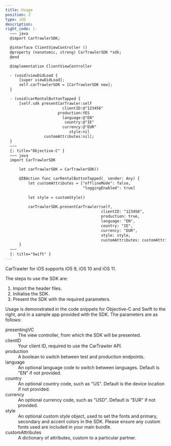 ```yaml
---
title: Usage
position: 2
type: iOS
description:
right_code: |-
  ~~~ java
  @import CarTrawlerSDK;

  @interface ClientViewController ()
  @property (nonatomic, strong) CarTrawlerSDK *sdk;
  @end

  @implementation ClientViewController

  - (void)viewDidLoad {
      [super viewDidLoad];
      self.carTrawlerSDK = [CarTrawlerSDK new];
  }

  - (void)carRentalButtonTapped {
      [self.sdk presentCarTrawler:self
                         clientID:@"123456"
                       production:YES
                         language:@"EN"
                          country:@"IE"
                         currency:@"EUR"
                            style:nil
                 customAttributes:nil];
  }
  ~~~
  {: title="Objective-C" }
  ~~~ java
  import CarTrawlerSDK 

      let carTrawlerSDK = CarTrawlerSDK()

      @IBAction func carRentalButtonTapped(_ sender: Any) {
          let customAttributes = ["offlineMode": false,
                                  "loggingEnabled": true]
          
          let style = customStyle()
          
          carTrawlerSDK.presentCarTrawler(self,
                                          clientID: "123456",
                                          production: true,
                                          language: "EN",
                                          country: "IE",
                                          currency: "EUR",
                                          style: style,
                                          customAttributes: customAttributes)
      }
  ~~~
  {: title="Swift" }
---
```



CarTrawler for iOS supports iOS 9, iOS 10 and iOS 11.

The steps to use the SDK are:

1. Import the header files.
2. Initialise the SDK.
3. Present the SDK with the required parameters.

Usage is demonstrated in the code snippets for Objective-C and Swift to the right, and in a sample app provided with the SDK. The parameters are as follows:

<dl><dt>presentingVC</dt><dd>The view controller, from which the SDK will be presented.</dd><dt>clientID</dt><dd>Your client ID, required to use the CarTrawler API.</dd><dt>production</dt><dd>A boolean to switch between test and production endpoints.</dd><dt>language</dt><dd>An optional language code to switch between languages. Default is "EN" if not provided.</dd><dt>country</dt><dd>An optional country code, such as "US". Default is the device location if not provided.</dd><dt>currency</dt><dd>An optional currency code, such as "USD". Default is "EUR" if not provided.</dd><dt>style</dt><dd>An optional custom style object, used to set the fonts and primary, secondary and accent colors in the SDK. Please ensure any custom fonts used are included in your main bundle.</dd><dt>customAttributes</dt><dd>A dictionary of attributes, custom to a particular partner.</dd></dl>